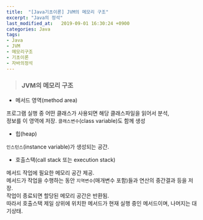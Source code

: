 ```yaml
---
title:  "[Java기초이론] JVM의 메모리 구조"
excerpt: "Java의 정석"
last_modified_at:   2019-09-01 16:30:24 +0900
categories: Java
tags:
- Java
- JVM
- 메모리구조
- 기초이론
- 자바의정석
---
```


>### JVM의 메모리 구조  

- 메서드 영역(method area)  

프로그램 실행 중 어떤 클래스가 사용되면 해당 클래스파일을 읽어서 분석,  
정보를 이 영역에 저장. `클래스변수`(class variable)도 함께 생성    

- 힙(heap)  

`인스턴스`(instance variable)가 생성되는 공간.    

- 호출스택(call stack 또는 execution stack)  

메서드 작업에 필요한 메모리 공간 제공.  
메서드가 작업을 수행하는 동안 `지역변수`(매개변수 포함)들과 연산의 중간결과 등을 저장.  
작업이 종료되면 할당된 메모리 공간은 반환됨.  
따라서 호출스택 제일 상위에 위치한 메서드가 현재 실행 중인 메서드이며, 나머지는 대기상태.  
